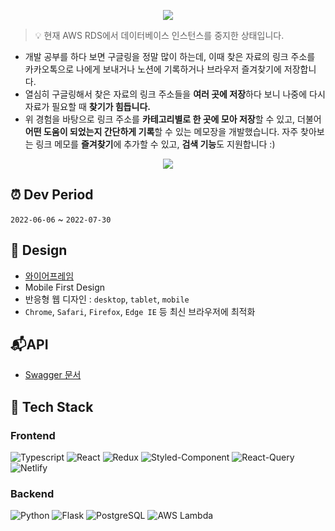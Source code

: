 <p align="center">
<a href="https://link-memo.netlify.app/">
<img src="https://user-images.githubusercontent.com/89760088/180961840-fb3afe8d-4bf5-4ead-977f-c5a474c317a6.png"/>
</a>
</p>

> 💡 현재 AWS RDS에서 데이터베이스 인스턴스를 중지한 상태입니다.


- 개발 공부를 하다 보면 구글링을 정말 많이 하는데, 이때 찾은 자료의 링크 주소를 카카오톡으로 나에게 보내거나 노션에 기록하거나 브라우저 즐겨찾기에 저장합니다.
- 열심히 구글링해서 찾은 자료의 링크 주소들을 **여러 곳에 저장**하다 보니 나중에 다시 자료가 필요할 때 **찾기가 힘듭니다.**
- 위 경험을 바탕으로 링크 주소를 **카테고리별로 한 곳에 모아 저장**할 수 있고, 더불어 **어떤 도움이 되었는지 간단하게 기록**할 수 있는 메모장을 개발했습니다. 자주 찾아보는 링크 메모를 **즐겨찾기**에 추가할 수 있고, **검색 기능**도 지원합니다 :)

<div align="center">
  <img src="https://user-images.githubusercontent.com/89760088/189578714-79bb7af8-2b42-43af-bcf4-09edd808017d.gif"/>
</div>

## ⏰ Dev Period

`2022-06-06` ~ `2022-07-30`

## 💅 Design

- [와이어프레임](https://www.figma.com/file/hg9Km0N47f3xC2M2Kk3lRh/Link-Memo)
- Mobile First Design
- 반응형 웹 디자인 : `desktop`, `tablet`, `mobile`
- `Chrome`, `Safari`, `Firefox`, `Edge IE` 등 최신 브라우저에 최적화 
## 📬API

- [Swagger 문서](https://dsdm1cnijd.execute-api.ap-northeast-2.amazonaws.com/dev/api-docs)

## 🔨 Tech Stack

### Frontend

<img alt="Typescript" src ="https://img.shields.io/badge/TypeScript-3178C6.svg?&logo=JavaScript&logoColor=white"/> <img alt="React" src ="https://img.shields.io/badge/React-61DAFB.svg?&logo=React&logoColor=white"/>
<img alt="Redux" src ="https://img.shields.io/badge/Redux-764ABC.svg?&logo=Redux&logoColor=white"/>
<img alt="Styled-Component" src ="https://img.shields.io/badge/Styled Components-DB7093.svg?&logo=styled-components&logoColor=white"/>
<img alt="React-Query" src ="https://img.shields.io/badge/React Query-FF4154.svg?&logo=React Query&logoColor=white"/>
<img alt="Netlify" src ="https://img.shields.io/badge/Netlify-00C7B7.svg?&logo=Netlify&logoColor=white"/>

### Backend

<img alt="Python" src ="https://img.shields.io/badge/Python-3776AB.svg?&logo=Python&logoColor=white"/> <img alt="Flask" src ="https://img.shields.io/badge/Flask-000000.svg?&logo=Flask&logoColor=white"/> <img alt="PostgreSQL" src ="https://img.shields.io/badge/PostgreSQL-4169E1.svg?&logo=PostgreSQL&logoColor=white"/>
<img alt="AWS Lambda" src ="https://img.shields.io/badge/AWS Lambda-FF9900.svg?&logo=AWS Lambda&logoColor=white"/>
